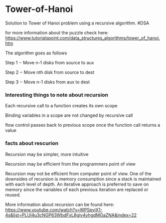 # Tower-of-Hanoi
Solution to Tower of Hanoi problem using a recursive algorithm. #DSA

for more information about the puzzle check here: https://www.tutorialspoint.com/data_structures_algorithms/tower_of_hanoi.htm

The algorithm goes as follows

Step 1 − Move n-1 disks from source to aux

Step 2 − Move nth disk from source to dest

Step 3 − Move n-1 disks from aux to dest

### Interesting things to note about recursion


Each recursive call to a  function creates its own scope

Binding variables in a scope are not changed by recursive call

flow control passes back to previous scope once the function call returns a value


### facts about rescurion
Recursion may be simpler, more intuitive

Recursion may be efficient from the programmers point of view

Recursion may not be efficient from computer point  of view. One of the downsides of recursion is memory consumption since a stack is maintained with each level of depth. An iterative approach is preferred to save on memory since the variables of each previous iteration are replaced or reused.

More information about recursion can be found here: https://www.youtube.com/watch?v=WPSeyjX1-4s&list=PLUl4u3cNGP63WbdFxL8giv4yhgdMGaZNA&index=22



